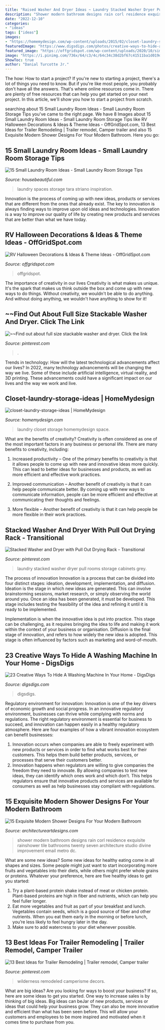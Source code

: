 ```yaml
---
title: "Raised Washer And Dryer Ideas ~ Laundry Stacked Washer Dryer Pull Rooms Storage Cabinets Grey"
description: "Shower modern bathroom designs rain corl residence exquisite rainshower tile bathrooms twenty seven architecture studio divine improvement email metro dc"
date: "2022-12-10"
categories:
- "ideas"
tags: ["ideas"]
images:
- "https://homemydesign.com/wp-content/uploads/2015/02/closet-laundry-storage-ideas.jpg"
featuredImage: "https://www.digsdigs.com/photos/creative-ways-to-hide-a-washing-machine-in-your-home-14-554x830.jpg"
featured_image: "https://offgridspot.com/wp-content/uploads/2020/10/simple-rv-halloween.jpg"
image: "https://i.pinimg.com/736x/64/c3/4c/64c34c38d2bf67c41511ba1d019d5459.jpg"
ShowToc: true
author: "Danial Turcotte Jr."
---
```



The how: How to start a project?
If you're new to starting a project, there's a lot of things you need to know. But if you're like most people, you probably don't have all the answers. That's where online resources come in. There are plenty of free resources that can help you get started on your next project. In this article, we'll show you how to start a project from scratch.

	

		
searching about 15 Small Laundry Room Ideas - Small Laundry Room Storage Tips you've came to the right page. We have 8 Images about 15 Small Laundry Room Ideas - Small Laundry Room Storage Tips like RV Halloween Decorations &amp; Ideas &amp; Theme Ideas - OffGridSpot.com, 13 Best Ideas for Trailer Remodeling | Trailer remodel, Camper trailer and also 15 Exquisite Modern Shower Designs For Your Modern Bathroom. Here you go:
		
    
## 15 Small Laundry Room Ideas - Small Laundry Room Storage Tips

<img loading=lazy src="https://hips.hearstapps.com/hmg-prod.s3.amazonaws.com/images/mint-laundry-room-1518203891.jpg?crop=1xw:0.9856262833675564xh;center,top&amp;resize=480:*" onerror="this.onerror=null;this.src='https://tse3.mm.bing.net/th?id=OIP.GBtLyK1m04CIPV0clHazpwHaLH&amp;pid=15.1';" alt="15 Small Laundry Room Ideas - Small Laundry Room Storage Tips">

_Source: housebeautiful.com_

>laundry spaces storage tara striano inspiration. 

	

Innovation is the process of coming up with new ideas, products or services that are different from the ones that already exist. The key to innovation is always finding ways to improve upon old ideas and technologies. Innovation is a way to improve our quality of life by creating new products and services that are better than what we have today.

    
## RV Halloween Decorations &amp; Ideas &amp; Theme Ideas - OffGridSpot.com

<img loading=lazy src="https://offgridspot.com/wp-content/uploads/2020/10/simple-rv-halloween.jpg" onerror="this.onerror=null;this.src='https://tse3.mm.bing.net/th?id=OIP.QsQWeN_XhnIBwtWiFUNTaAHaE5&amp;pid=15.1';" alt="RV Halloween Decorations &amp; Ideas &amp; Theme Ideas - OffGridSpot.com">

_Source: offgridspot.com_

>offgridspot. 

	

The importance of creativity in our lives
Creativity is what makes us unique. It's the spark that makes us think outside the box and come up with new ways to do things. Without creativity, we wouldn't be able to do anything. And without doing anything, we wouldn't have anything to show for it!

    
## ~~Find Out About Full Size Stackable Washer And Dryer. Click The Link

<img loading=lazy src="https://i.pinimg.com/736x/ad/be/8a/adbe8af97d18b45cdb9abab30d996ad2.jpg" onerror="this.onerror=null;this.src='https://tse2.mm.bing.net/th?id=OIP.kLlTh0a-bt25dj8eTrsQTQHaLl&amp;pid=15.1';" alt="~~Find out about full size stackable washer and dryer. Click the link">

_Source: pinterest.com_

>. 

	

Trends in technology: How will the latest technological advancements affect our lives?
In 2022, many technology advancements will be changing the way we live. Some of these include artificial intelligence, virtual reality, and 3D printing. These advancements could have a significant impact on our lives and the way we work and live.

    
## Closet-laundry-storage-ideas | HomeMydesign

<img loading=lazy src="https://homemydesign.com/wp-content/uploads/2015/02/closet-laundry-storage-ideas.jpg" onerror="this.onerror=null;this.src='https://tse1.mm.bing.net/th?id=OIP.gUstJWZ9E016VRvTeYpXNgHaLD&amp;pid=15.1';" alt="closet-laundry-storage-ideas | HomeMydesign">

_Source: homemydesign.com_

>laundry closet storage homemydesign space. 

	

What are the benefits of creativity?
Creativity is often considered as one of the most important factors in any business or personal life. There are many benefits to creativity, including: 
1. Increased productivity – One of the primary benefits to creativity is that it allows people to come up with new and innovative ideas more quickly. This can lead to better ideas for businesses and products, as well as more efficient and effective work practices.

2. Improved communication – Another benefit of creativity is that it can help people communicate better. By coming up with new ways to communicate information, people can be more efficient and effective at communicating their thoughts and feelings.

3. More flexible – Another benefit of creativity is that it can help people be more flexible in their work practices.

    
## Stacked Washer And Dryer With Pull Out Drying Rack - Transitional

<img loading=lazy src="https://i.pinimg.com/736x/64/c3/4c/64c34c38d2bf67c41511ba1d019d5459.jpg" onerror="this.onerror=null;this.src='https://tse2.mm.bing.net/th?id=OIP.4R8rs7oy-iTq93N_zsOW1QHaLG&amp;pid=15.1';" alt="Stacked Washer and Dryer with Pull Out Drying Rack - Transitional">

_Source: pinterest.com_

>laundry stacked washer dryer pull rooms storage cabinets grey. 

	

The process of innovation
Innovation is a process that can be divided into four distinct stages: ideation, development, implementation, and diffusion.
Ideation is the stage in which new ideas are generated. This can involve brainstorming sessions, market research, or simply observing the world around you. Once an idea has been generated, it must be developed. This stage includes testing the feasibility of the idea and refining it until it is ready to be implemented.

Implementation is when the innovative idea is put into practice. This stage can be challenging, as it requires bringing the idea to life and making it work within the context of your business or organisation. Diffusion is the final stage of innovation, and refers to how widely the new idea is adopted. This stage is often influenced by factors such as marketing and word-of-mouth.

    
## 23 Creative Ways To Hide A Washing Machine In Your Home - DigsDigs

<img loading=lazy src="https://www.digsdigs.com/photos/creative-ways-to-hide-a-washing-machine-in-your-home-14-554x830.jpg" onerror="this.onerror=null;this.src='https://tse4.mm.bing.net/th?id=OIP.QXV7DkdQDL4d4npMIBVoIgHaLG&amp;pid=15.1';" alt="23 Creative Ways To Hide A Washing Machine In Your Home - DigsDigs">

_Source: digsdigs.com_

>digsdigs. 

	

Regulatory environment for innovation:
Innovation is one of the key drivers of economic growth and social progress. In an innovative regulatory environment, businesses can thrive while complying with norms and regulations. The right regulatory environment is essential for business to succeed, and innovation can happen easily in a healthy regulatory atmosphere. Here are four examples of how a vibrant innovation ecosystem can benefit businesses: 
1) Innovation occurs when companies are able to freely experiment with new products or services in order to find what works best for their customers. This helps them build better products, services, or processes that serve their customers better.
2) Innovation happens when regulators are willing to give companies the freedom they need to innovate. By allowing companies to test new ideas, they can identify which ones work and which don’t. This helps regulators ensure that innovative products and services are available for consumers as well as help businesses stay compliant with regulations.

    
## 15 Exquisite Modern Shower Designs For Your Modern Bathroom

<img loading=lazy src="http://www.architectureartdesigns.com/wp-content/uploads/2014/09/15-Exquisite-Modern-Shower-Designs-For-Your-Modern-Bathroom-6-630x812.jpg" onerror="this.onerror=null;this.src='https://tse3.mm.bing.net/th?id=OIP.2h9Bkmpc3JDHsFf5FYK_5gHaJi&amp;pid=15.1';" alt="15 Exquisite Modern Shower Designs For Your Modern Bathroom">

_Source: architectureartdesigns.com_

>shower modern bathroom designs rain corl residence exquisite rainshower tile bathrooms twenty seven architecture studio divine improvement email metro dc. 

	

What are some new ideas?
Some new ideas for healthy eating come in all shapes and sizes. Some people might just want to start incorporating more fruits and vegetables into their diets, while others might prefer whole grains or proteins. Whatever your preference, here are five healthy ideas to get you started: 
1) Try a plant-based protein shake instead of meat or chicken protein. Plant-based proteins are high in fiber and nutrients, which can help you feel fuller longer. 
2) Eat more vegetables and fruit as part of your breakfast and lunch. Vegetables contain seeds, which is a good source of fiber and other nutrients. When you eat them early in the morning or before lunch, you’re less likely to feel hungry later in the day. 
3) Make sure to add watercress to your diet whenever possible.

    
## 13 Best Ideas For Trailer Remodeling | Trailer Remodel, Camper Trailer

<img loading=lazy src="https://i.pinimg.com/736x/90/cb/7a/90cb7a6930049a15260928a95891b6c9.jpg" onerror="this.onerror=null;this.src='https://tse3.mm.bing.net/th?id=OIP.FY9QvamGcKjKBf5_Zv7YWgHaJ3&amp;pid=15.1';" alt="13 Best Ideas for Trailer Remodeling | Trailer remodel, Camper trailer">

_Source: pinterest.com_

>wilderness remodeled camperisme decors. 

	

What are big ideas?
Are you looking for ways to boost your business? If so, here are some ideas to get you started. 
One way to increase sales is by thinking of big ideas. Big ideas can beJar of new products, services or ideas that could help your business grow. They can also be more innovative and efficient than what has been seen before. This will allow your customers and employees to be more inspired and motivated when it comes time to purchase from you.

